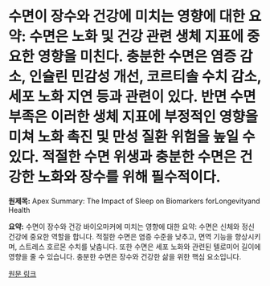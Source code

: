 # 수면이 장수와 건강에 미치는 영향에 대한 요약: 수면은 노화 및 건강 관련 생체 지표에 중요한 영향을 미친다. 충분한 수면은 염증 감소, 인슐린 민감성 개선, 코르티솔 수치 감소, 세포 노화 지연 등과 관련이 있다. 반면 수면 부족은 이러한 생체 지표에 부정적인 영향을 미쳐 노화 촉진 및 만성 질환 위험을 높일 수 있다. 적절한 수면 위생과 충분한 수면은 건강한 노화와 장수를 위해 필수적이다.

**원제목:** Apex Summary: The Impact of Sleep on Biomarkers forLongevityand Health

**요약:** 수면이 장수와 건강 바이오마커에 미치는 영향에 대한 요약: 수면은 신체와 정신 건강에 중요한 역할을 합니다. 적절한 수면은 염증 수준을 낮추고, 면역 기능을 향상시키며, 스트레스 호르몬 수치를 낮춥니다. 또한 수면은 세포 노화와 관련된 텔로미어 길이에 영향을 줄 수 있습니다. 충분한 수면은 장수와 건강한 삶을 위한 핵심 요소입니다.

[원문 링크](https://scholar.google.com/scholar_url?url=https://www.apex-hp.com/sleep-biomarkers-longevity-health&hl=ko&sa=X&d=15679507861692384216&ei=Dc1xaM3DL7WP6rQPleKgkQQ&scisig=AAZF9b-XVQXJ1nyaxZnLwE8Q1M6N&oi=scholaralrt&hist=BNQUaiIAAAAJ:10702514552365139929:AAZF9b_p8ac5YEjatl29a6pJ1Eh_&html=&pos=6&folt=kw-top)
